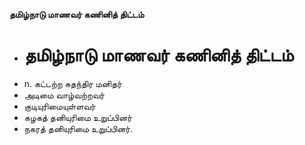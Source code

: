 **தமிழ்நாடு மாணவர் கணினித் திட்டம்**
- # தமிழ்நாடு மாணவர் கணினித் திட்டம்
- n. கட்டற்ற சுதந்திர மனிதர்
- அடிமை வாழ்வற்றவர்
- குடியுரிமையுள்ளவர்
- கழகத் தனியுரிமை உறுப்பினர்
- நகரத் தனியுரிமை உறுப்பினர்.

